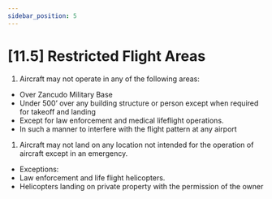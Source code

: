 ```yaml
---
sidebar_position: 5
---
```

# [11.5] Restricted Flight Areas

1. Aircraft may not operate in any of the following areas:

- Over Zancudo Military Base
- Under 500’ over any building structure or person except when required for takeoff and landing
- Except for law enforcement and medical lifeflight operations.
- In such a manner to interfere with the flight pattern at any airport

1. Aircraft may not land on any location not intended for the operation of aircraft except in an emergency.

- Exceptions:
- Law enforcement and life flight helicopters.
- Helicopters landing on private property with the permission of the owner


